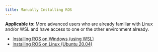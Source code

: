 ```yaml
---
title: Manually Installing ROS
---
```


**Applicable to**: More advanced users who are already familiar with Linux and/or WSL and have access to one or the other environment already.

* [Installing ROS on Windows (using WSL)](./windows.md)
* [Installing ROS on Linux (Ubuntu 20.04)](./linux.md)